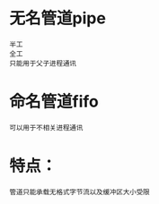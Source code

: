 无名管道pipe
====
    半工
    全工
    只能用于父子进程通讯
命名管道fifo
=====
    可以用于不相关进程通讯

特点：
=====
    管道只能承载无格式字节流以及缓冲区大小受限
